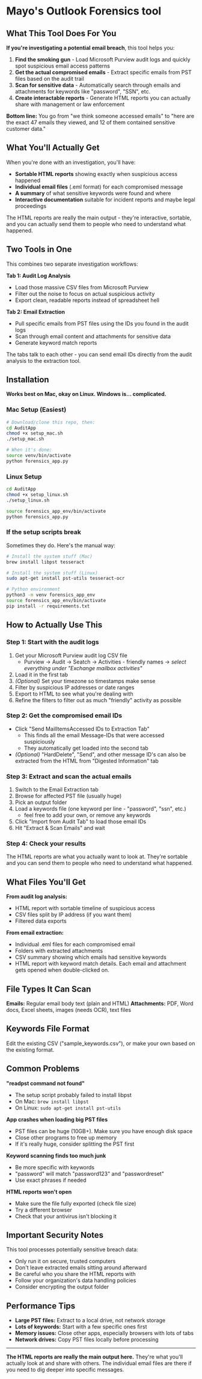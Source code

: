 # Mayo's Outlook Forensics tool

## What This Tool Does For You

**If you're investigating a potential email breach**, this tool helps you:

1. **Find the smoking gun** - Load Microsoft Purview audit logs and quickly spot suspicious email access patterns
2. **Get the actual compromised emails** - Extract specific emails from PST files based on the audit trail
3. **Scan for sensitive data** - Automatically search through emails and attachments for keywords like "password", "SSN", etc.
4. **Create interactable reports** - Generate HTML reports you can actually share with management or law enforcement

**Bottom line:** You go from "we think someone accessed emails" to "here are the exact 47 emails they viewed, and 12 of them contained sensitive customer data."

## What You'll Actually Get

When you're done with an investigation, you'll have:
- **Sortable HTML reports** showing exactly when suspicious access happened
- **Individual email files** (.eml format) for each compromised message  
- **A summary** of what sensitive keywords were found and where
- **Interactive documentation** suitable for incident reports and maybe legal proceedings

The HTML reports are really the main output - they're interactive, sortable, and you can actually send them to people who need to understand what happened.

## Two Tools in One

This combines two separate investigation workflows:

**Tab 1: Audit Log Analysis**
- Load those massive CSV files from Microsoft Purview
- Filter out the noise to focus on actual suspicious activity
- Export clean, readable reports instead of spreadsheet hell

**Tab 2: Email Extraction** 
- Pull specific emails from PST files using the IDs you found in the audit logs
- Scan through email content and attachments for sensitive data
- Generate keyword match reports

The tabs talk to each other - you can send email IDs directly from the audit analysis to the extraction tool.

## Installation

**Works best on Mac, okay on Linux. Windows is... complicated.**

### Mac Setup (Easiest)
```bash
# Download/clone this repo, then:
cd AuditApp
chmod +x setup_mac.sh
./setup_mac.sh

# When it's done:
source venv/bin/activate
python forensics_app.py
```

### Linux Setup
```bash
cd AuditApp
chmod +x setup_linux.sh
./setup_linux.sh

source forensics_app_env/bin/activate
python forensics_app.py
```

### If the setup scripts break
Sometimes they do. Here's the manual way:

```bash
# Install the system stuff (Mac)
brew install libpst tesseract

# Install the system stuff (Linux)
sudo apt-get install pst-utils tesseract-ocr

# Python environment
python3 -m venv forensics_app_env
source forensics_app_env/bin/activate
pip install -r requirements.txt
```

## How to Actually Use This

### Step 1: Start with the audit logs
1. Get your Microsoft Purview audit log CSV file
     * Purview -> Audit -> Seatch -> Activities - friendly names -> *select everything under "Exchange mailbox activities"* 
2. Load it in the first tab
3. *(Optional)* Set your timezone so timestamps make sense
4. Filter by suspicious IP addresses or date ranges
5. Export to HTML to see what you're dealing with 
6. Refine the filters to filter out as much "friendly" activity as possible

### Step 2: Get the compromised email IDs
- Click "Send MailItemsAccessed IDs to Extraction Tab" 
    - This finds all the email Message-IDs that were accessed suspiciously
    - They automatically get loaded into the second tab
- *(Optional)* "HardDelete", "Send", and other message ID's can also be extracted from the HTML from "Digested Information" tab

### Step 3: Extract and scan the actual emails
1. Switch to the Email Extraction tab
2. Browse for affected PST file (usually huge)
3. Pick an output folder
4. Load a keywords file (one keyword per line - "password", "ssn", etc.)
    * feel free to add your own, or remove any keywords
5. Click "Import from Audit Tab" to load those email IDs
6. Hit "Extract & Scan Emails" and wait

### Step 4: Check your results
The HTML reports are what you actually want to look at. They're sortable and you can send them to people who need to understand what happened.

## What Files You'll Get

**From audit log analysis:**
- HTML report with sortable timeline of suspicious access
- CSV files split by IP address (if you want them)
- Filtered data exports

**From email extraction:**
- Individual .eml files for each compromised email
- Folders with extracted attachments 
- CSV summary showing which emails had sensitive keywords
- HTML report with keyword match details. Each email and attachment gets opened when double-clicked on.

## File Types It Can Scan

**Emails:** Regular email body text (plain and HTML)
**Attachments:** PDF, Word docs, Excel sheets, images (needs OCR), text files

## Keywords File Format

Edit the existing CSV ("sample_keywords.csv"), or make your own based on the existing format.

## Common Problems

**"readpst command not found"**
- The setup script probably failed to install libpst
- On Mac: `brew install libpst`
- On Linux: `sudo apt-get install pst-utils`

**App crashes when loading big PST files**
- PST files can be huge (10GB+). Make sure you have enough disk space
- Close other programs to free up memory
- If it's really huge, consider splitting the PST first

**Keyword scanning finds too much junk**
- Be more specific with keywords
- "password" will match "password123" and "passwordreset" 
- Use exact phrases if needed

**HTML reports won't open**
- Make sure the file fully exported (check file size)
- Try a different browser
- Check that your antivirus isn't blocking it

## Important Security Notes

This tool processes potentially sensitive breach data:
- Only run it on secure, trusted computers
- Don't leave extracted emails sitting around afterward
- Be careful who you share the HTML reports with
- Follow your organization's data handling policies
- Consider encrypting the output folder

## Performance Tips

- **Large PST files:** Extract to a local drive, not network storage
- **Lots of keywords:** Start with a few specific ones first
- **Memory issues:** Close other apps, especially browsers with lots of tabs
- **Network drives:** Copy PST files locally before processing

---

**The HTML reports are really the main output here.** They're what you'll actually look at and share with others. The individual email files are there if you need to dig deeper into specific messages.
